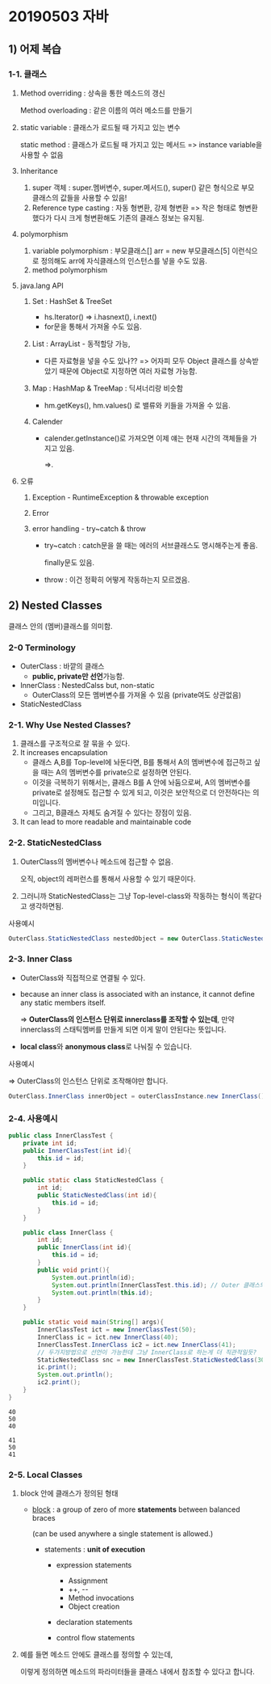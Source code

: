 # 20190503 자바

## 1) 어제 복습

### 1-1. 클래스

1. Method overriding : 상속을 통한 메소드의 갱신

   Method overloading : 같은 이름의 여러 메소드를 만들기

2. static variable : 클래스가 로드될 때 가지고 있는 변수

   static method : 클래스가 로드될 때 가지고 있는 메서드 => instance variable을 사용할 수 없음

3. Inheritance

   1. super 객체 : super.멤버변수, super.메서드(), super() 같은 형식으로 부모 클래스의 값들을 사용할 수 있음!
   2. Reference type casting : 자동 형변환, 강제 형변환 => 작은 형태로 형변환 했다가 다시 크게 형변환해도 기존의 클래스 정보는 유지됨.

4. polymorphism

   1. variable polymorphism : 부모클래스[] arr = new 부모클래스[5] 이런식으로 정의해도 arr에 자식클래스의 인스턴스를 넣을 수도 있음.
   2. method polymorphism 

5. java.lang API

   1. Set : HashSet & TreeSet

      * hs.Iterator() => i.hasnext(), i.next()
      * for문을 통해서 가져올 수도 있음.

   2. List : ArrayList - 동적할당 가능, 

      * 다른 자료형을 넣을 수도 있나?? => 어자피 모두 Object 클래스를 상속받았기 때문에 Object로 지정하면 여러 자료형 가능함.

   3. Map : HashMap & TreeMap : 딕셔너리랑 비슷함

      * hm.getKeys(), hm.values() 로 밸류와 키들을 가져올 수 있음.

   4. Calender

      * calender.getInstance()로 가져오면 이제 얘는 현재 시간의 객체들을 가지고 있음.

        =>.

6. 오류

   1. Exception - RuntimeException & throwable exception

   2. Error 

   3. error handling - try~catch & throw

      * try~catch : catch문을 쓸 때는 에러의 서브클래스도 명시해주는게 좋음.

        finally문도 있음.

      * throw : 이건 정확히 어떻게 작동하는지 모르겠음.





## 2) Nested Classes

클래스 안의 (멤버)클래스를 의미함.

### 2-0 Terminology

* OuterClass : 바깥의 클래스
  * **public, private만 선언**가능함.
* InnerClass : NestedCalss but, non-static
  * OuterClass의 모든 멤버변수를 가져올 수 있음 (private여도 상관없음)
* StaticNestedClass

### 2-1. Why Use Nested Classes?

1. 클래스를 구조적으로 잘 묶을 수 있다.
2. It increases encapsulation
   * 클래스 A,B를 Top-level에 놔둔다면, B를 통해서 A의 멤버변수에 접근하고 싶을 때는 A의 멤버변수를 private으로 설정하면 안된다.
   * 이것을 극복하기 위해서는, 클래스 B를 A 안에 놔둠으로써, A의 멤버변수를 private로 설정해도 접근할 수 있게 되고, 이것은 보안적으로 더 안전하다는 의미입니다.
   * 그리고, B클래스 자체도 숨겨질 수 있다는 장점이 있음.
3. It can lead to more readable and maintainable code

### 2-2. StaticNestedClass

1. OuterClass의 멤버변수나 메소드에 접근할 수 없음.

   오직, object의 레퍼런스를 통해서 사용할 수 있기 때문이다.

2. 그러니까 StaticNestedClass는 그냥 Top-level-class와 작동하는 형식이 똑같다고 생각하면됨.

사용예시

```java
OuterClass.StaticNestedClass nestedObject = new OuterClass.StaticNestedClass();
```

### 2-3. Inner Class

* OuterClass와 직접적으로 연결될 수 있다.

* because an inner class is associated with an instance, it cannot define any static members itself.

  => **OuterClass의 인스턴스 단위로 innerclass를 조작할 수 있는데**, 만약 innerclass의 스태틱멤버를 만들게 되면 이게 말이 안된다는 뜻입니다.

* **local class**와 **anonymous class**로 나눠질 수 있습니다.

사용예시

=> OuterClass의 인스턴스 단위로 조작해야만 합니다.

```java
OuterClass.InnerClass innerObject = outerClassInstance.new InnerClass();
```



### 2-4. 사용예시

```java
public class InnerClassTest {
    private int id;
    public InnerClassTest(int id){
        this.id = id;
    }

    public static class StaticNestedClass {
        int id;
        public StaticNestedClass(int id){
            this.id = id;
        }
    }

    public class InnerClass {
        int id;
        public InnerClass(int id){
            this.id = id;
        }
        public void print(){
            System.out.println(id);
            System.out.println(InnerClassTest.this.id); // Outer 클래스의 id를 들고올수있음.
            System.out.println(this.id);
        }
    }

    public static void main(String[] args){
        InnerClassTest ict = new InnerClassTest(50);
        InnerClass ic = ict.new InnerClass(40);
        InnerClassTest.InnerClass ic2 = ict.new InnerClass(41);
        // 두가지방법으로 선언이 가능한데 그냥 InnerClass로 하는게 더 직관적일듯?
        StaticNestedClass snc = new InnerClassTest.StaticNestedClass(30);
        ic.print();
        System.out.println();
        ic2.print();
    }
}

```

```
40
50
40

41
50
41
```



### 2-5. Local Classes

1. block 안에 클래스가 정의된 형태

   * [block](<https://docs.oracle.com/javase/tutorial/java/nutsandbolts/expressions.html>) : a group of zero of more **statements** between balanced braces 

     (can be used anywhere a single statement is allowed.)

     - statements : **unit of execution**

       - expression statements
         - Assignment
         - ++, --
         - Method invocations
         - Object creation

       - declaration statements
       - control flow statements

2. 예를 들면 메소드 안에도 클래스를 정의할 수 있는데,

   이렇게 정의하면 메소드의 파라미터들을 클래스 내에서 참조할 수 있다고 합니다.

   







